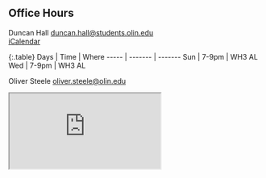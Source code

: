 ## Office Hours

Duncan Hall <duncan.hall@students.olin.edu>
<br>
[<i class="fa fa-calendar"></i> iCalendar](webcal://p09-calendars.icloud.com/published/2/0HsmJrKvrRZCQrGupJdLvCGi_CPXDbXA5HFworPq2R6wR4MiDQ9YI7I7lImLsjfBOWL_ntnAvSu2UgbHWy9j-79snfX5BNcKNYJFb6ptsgM)

{:.table}
Days  | Time    | Where
----- | ------- | -------
Sun   | 7-9pm   | WH3 AL
Wed   | 7-9pm   | WH3 AL

Oliver Steele <oliver.steele@olin.edu>

<iframe src="https://docs.google.com/spreadsheets/d/1n1hu2Pi_HmkT91HpOgOqtyDYezA4QhHlhPDfoVhOPz4/pubhtml?gid=0&single=true&headers=false&widget=true"></iframe>
